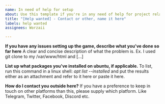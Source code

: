 ```yaml
---
name: In need of help for setup
about: Use this template if you're in any need of help for project related issues
title: "[Help wanted] - Contact or other, name it here"
labels: help wanted
assignees: Worzaii

---
```


**If you have any issues setting up the game, describe what you've done so far here**
A clear and concise description of what the problem is. Ex. I used git clone to my /var/www/html and [...]

**List up what packages you've installed on ubuntu, if applicable.**
To list, run this command in a linux shell: _apt list --installed_ and put the results either as an attachment and refer to it here or paste it here.

**How do I contact you outside here?**
If you have a preference to keep in touch on other platforms than this, please supply which platform. Like Telegram, Twitter, Facebook, Discord etc.
